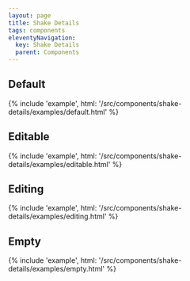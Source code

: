 ```yaml
---
layout: page
title: Shake Details
tags: components
eleventyNavigation:
  key: Shake Details
  parent: Components
---
```


## Default

{% include 'example', html: '/src/components/shake-details/examples/default.html' %}

## Editable

{% include 'example', html: '/src/components/shake-details/examples/editable.html' %}

## Editing

{% include 'example', html: '/src/components/shake-details/examples/editing.html' %}

## Empty

{% include 'example', html: '/src/components/shake-details/examples/empty.html' %}
